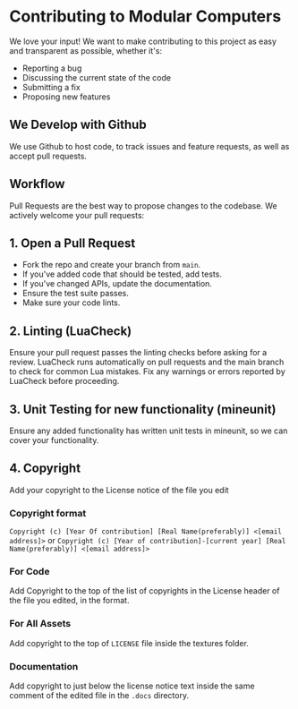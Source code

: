# Contributing to Modular Computers

We love your input! We want to make contributing to this project as easy and
transparent as possible, whether it's:

- Reporting a bug
- Discussing the current state of the code
- Submitting a fix
- Proposing new features

## We Develop with Github

We use Github to host code, to track issues and feature requests, as well as
accept pull requests.

## Workflow

Pull Requests are the best way to propose changes to the codebase. We actively
welcome your pull requests:

## 1. Open a Pull Request

- Fork the repo and create your branch from `main`.
- If you've added code that should be tested, add tests.
- If you've changed APIs, update the documentation.
- Ensure the test suite passes.
- Make sure your code lints.

## 2. Linting (LuaCheck)

Ensure your pull request passes the linting checks before asking for a review.
LuaCheck runs automatically on pull requests and the main branch to check for
common Lua mistakes. Fix any warnings or errors reported by LuaCheck before
proceeding.

## 3. Unit Testing for new functionality (mineunit)

Ensure any added functionality has written unit tests in mineunit, so we can
cover your functionality.

## 4. Copyright

Add your copyright to the License notice of the file you edit

### Copyright format

`Copyright (c) [Year Of contribution] [Real Name(preferably)] <[email address]>`
or
`Copyright (c) [Year of contribution]-[current year] [Real Name(preferably)] <[email address]>`

### For Code

Add Copyright to the top of the list of copyrights in the License header of the
file you edited, in the format.

### For All Assets

Add copyright to the top of `LICENSE` file inside the textures folder.

### Documentation

Add copyright to just below the license notice text inside the same comment of
the edited file in the `.docs` directory.
